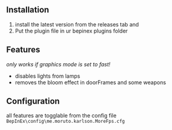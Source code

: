 ## Installation

1. install the latest version from the releases tab and
2. Put the plugin file in ur bepinex plugins folder

## Features

*only works if graphics mode is set to fast!*
- disables lights from lamps
- removes the bloom effect in doorFrames and some weapons

## Configuration

all features are togglable from the config file `BepInEx\config\me.moruto.karlson.MoreFps.cfg`

